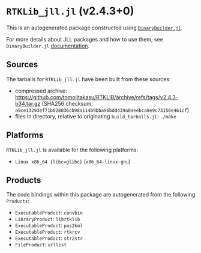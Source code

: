 # `RTKLib_jll.jl` (v2.4.3+0)

This is an autogenerated package constructed using [`BinaryBuilder.jl`](https://github.com/JuliaPackaging/BinaryBuilder.jl).

For more details about JLL packages and how to use them, see `BinaryBuilder.jl` [documentation](https://juliapackaging.github.io/BinaryBuilder.jl/dev/jll/).

## Sources

The tarballs for `RTKLib_jll.jl` have been built from these sources:

* compressed archive: https://github.com/tomojitakasu/RTKLIB/archive/refs/tags/v2.4.3-b34.tar.gz (SHA256 checksum: `a9ce13293ef71b028036cb98a114b9bba96bdd439a0aeebca8e9c73156e461cf`)
* files in directory, relative to originating `build_tarballs.jl`: `./make`

## Platforms

`RTKLib_jll.jl` is available for the following platforms:

* `Linux x86_64 {libc=glibc}` (`x86_64-linux-gnu`)

## Products

The code bindings within this package are autogenerated from the following `Products`:

* `ExecutableProduct`: `convbin`
* `LibraryProduct`: `librtklib`
* `ExecutableProduct`: `pos2kml`
* `ExecutableProduct`: `rtkrcv`
* `ExecutableProduct`: `str2str`
* `FileProduct`: `urllist`
